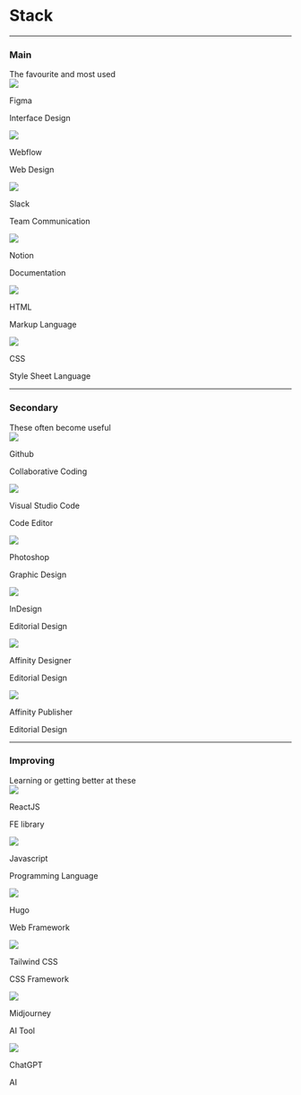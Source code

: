 # Stack

<hr>

<h3 class="stack-title">Main</h3>
The favourite and most used

<div class="flex-grid">
    <div class="card-background col">
        <div class="card-icon">
            <img src="images/stack-figma.svg">
        </div>
        <div class="card-description">
            <p class="card-title">Figma</pp>
            <p class="card-paragraph">Interface Design</p>
        </div>
    </div>
    <div class="card-background col">
        <div class="card-icon">
            <img src="images/stack-webflow.svg">
        </div>
        <div class="card-description">
            <p class="card-title">Webflow</p>
            <p class="card-paragraph">Web Design</p>
        </div>
    </div>
</div>
<div class="flex-grid">
    <div class="card-background col">
        <div class="card-icon">
            <img src="images/stack-slack.svg">
        </div>
        <div class="card-description">
            <p class="card-title">Slack</p>
            <p class="card-paragraph">Team Communication</p>
        </div>
    </div>
    <div class="card-background col">
        <div class="card-icon">
            <img src="images/stack-notion.svg">
        </div>
        <div class="card-description">
            <p class="card-title">Notion</p>
            <p class="card-paragraph">Documentation</p>
        </div>
    </div>          
</div>
<div class="flex-grid">
    <div class="card-background col">
        <div class="card-icon">
            <img src="images/stack-html5.svg">
        </div>
        <div class="card-description">
            <p class="card-title">HTML</p>
            <p class="card-paragraph">Markup Language</p>
        </div>
    </div>
    <div class="card-background col">
        <div class="card-icon">
            <img src="images/stack-css3.svg">
        </div>
        <div class="card-description">
            <p class="card-title">CSS</p>
            <p class="card-paragraph">Style Sheet Language</p>
        </div>
    </div>
</div>

<hr>

<h3 class="stack-title">Secondary</h3>
These often become useful

<div class="flex-grid">
    <div class="card-background col">
        <div class="card-icon">
            <img src="images/stack-github.svg">
        </div>
        <div class="card-description">
            <p class="card-title">Github</p>
            <p class="card-paragraph">Collaborative Coding</p>
        </div>
    </div>
    <div class="card-background col">
        <div class="card-icon">
            <img src="images/stack-visual-studio-code.svg">
        </div>
        <div class="card-description">
            <p class="card-title">Visual Studio Code</p>
            <p class="card-paragraph">Code Editor</p>
        </div>
    </div>
</div>
<div class="flex-grid">
    <div class="card-background col">
        <div class="card-icon">
            <img src="images/stack-photoshop.svg">
        </div>
        <div class="card-description">
            <p class="card-title">Photoshop</p>
            <p class="card-paragraph">Graphic Design</p>
        </div>
    </div>
    <div class="card-background col">
        <div class="card-icon">
            <img src="images/stack-indesign.svg">
        </div>
        <div class="card-description">
            <p class="card-title">InDesign</p>
            <p class="card-paragraph">Editorial Design</p>
        </div>
    </div>
</div>
<div class="flex-grid">
    <div class="card-background col">
        <div class="card-icon">
            <img src="images/stack-affinity-designer.svg">
        </div>
        <div class="card-description">
            <p class="card-title">Affinity Designer</p>
            <p class="card-paragraph">Editorial Design</p>
        </div>
    </div>
    <div class="card-background col">
        <div class="card-icon">
            <img src="images/stack-affinity-publisher.svg">
        </div>
        <div class="card-description">
            <p class="card-title">Affinity Publisher</p>
            <p class="card-paragraph">Editorial Design</p>
        </div>
    </div>
</div>

<hr>

<h3 class="stack-title">Improving</h3>
Learning or getting better at these

<div class="flex-grid">
    <div class="card-background col">
        <div class="card-icon">
            <img src="images/stack-react.svg">
        </div>
        <div class="card-description">
            <p class="card-title">ReactJS</p>
            <p class="card-paragraph">FE library</p>
        </div>
    </div>
    <div class="card-background col">
        <div class="card-icon">
            <img src="images/stack-javascript.svg">
        </div>
        <div class="card-description">
            <p class="card-title">Javascript</p>
            <p class="card-paragraph">Programming Language</p>
        </div>
    </div>
</div>
<div class="flex-grid">
    <div class="card-background col">
        <div class="card-icon">
            <img src="images/stack-hugo.svg">
        </div>
        <div class="card-description">
            <p class="card-title">Hugo</p>
            <p class="card-paragraph">Web Framework</p>
        </div>
    </div>
    <div class="card-background col">
        <div class="card-icon">
            <img src="images/stack-tailwindcss.svg">
        </div>
        <div class="card-description">
            <p class="card-title">Tailwind CSS</p>
            <p class="card-paragraph">CSS Framework</p>
        </div>
    </div>
</div>
<div class="flex-grid" style="display:none">
    <div class="card-background col">
        <div class="card-icon">
            <img src="images/stack-framer.svg">
        </div>
        <div class="card-description">
            <p class="card-title">Framer</p>
            <p class="card-paragraph">Web Design</p>
        </div>
    </div>
    <div class="card-background col">
        <div class="card-icon">
            <img src="images/stack-bubble.svg">
        </div>
        <div class="card-description">
            <p class="card-title">Bubble</p>
            <p class="card-paragraph">Product Design</p>
        </div>
    </div>
</div>
<div class="flex-grid">
    <div class="card-background col">
        <div class="card-icon">
            <img src="images/stack-midjourney.svg">
        </div>
        <div class="card-description">
            <p class="card-title">Midjourney</p>
            <p class="card-paragraph">AI Tool</p>
        </div>
    </div>
    <div class="card-background col">
        <div class="card-icon">
            <img src="images/stack-chatgpt.svg">
        </div>
        <div class="card-description">
            <p class="card-title">ChatGPT</p>
            <p class="card-paragraph">AI</p>
        </div>
    </div>
</div>
